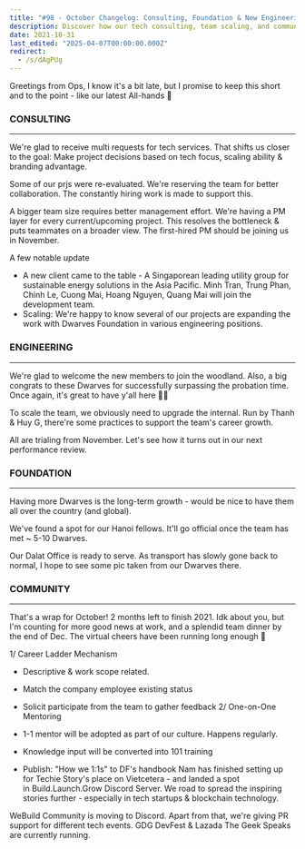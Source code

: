 ```yaml
---
title: "#98 - October Changelog: Consulting, Foundation & New Engineering Setup"
description: Discover how our tech consulting, team scaling, and community efforts are driving growth with new projects, enhanced management, and expanded engineering teams.
date: 2021-10-31
last_edited: "2025-04-07T00:00:00.000Z"
redirect:
  - /s/dAgPUg
---
```


Greetings from Ops, I know it's a bit late, but I promise to keep this short and to the point - like our latest All-hands 🌿

### CONSULTING

---

We're glad to receive multi requests for tech services. That shifts us closer to the goal: Make project decisions based on tech focus, scaling ability & branding advantage.

Some of our prjs were re-evaluated. We're reserving the team for better collaboration. The constantly hiring work is made to support this.

A bigger team size requires better management effort. We're having a PM layer for every current/upcoming project. This resolves the bottleneck & puts teammates on a broader view. The first-hired PM should be joining us in November.

A few notable update

- A new client came to the table - A Singaporean leading utility group for sustainable energy solutions in the Asia Pacific. Minh Tran, Trung Phan, Chinh Le, Cuong Mai, Hoang Nguyen, Quang Mai will join the development team.
- Scaling: We're happy to know several of our projects are expanding the work with Dwarves Foundation in various engineering positions.

### ENGINEERING

---

We're glad to welcome the new members to join the woodland. Also, a big congrats to these Dwarves for successfully surpassing the probation time. Once again, it's great to have y'all here 🤜🤛

To scale the team, we obviously need to upgrade the internal. Run by Thanh & Huy G, there're some practices to support the team's career growth.

All are trialing from November. Let's see how it turns out in our next performance review.

### FOUNDATION

---

Having more Dwarves is the long-term growth - would be nice to have them all over the country (and global).

We've found a spot for our Hanoi fellows. It'll go official once the team has met ~ 5-10 Dwarves.

Our Dalat Office is ready to serve. As transport has slowly gone back to normal, I hope to see some pic taken from our Dwarves there.

### COMMUNITY

---

That's a wrap for October! 2 months left to finish 2021. Idk about you, but I'm counting for more good news at work, and a splendid team dinner by the end of Dec. The virtual cheers have been running long enough 🍻

1/ Career Ladder Mechanism

- Descriptive & work scope related.
- Match the company employee existing status
- Solicit participate from the team to gather feedback
  2/ One-on-One Mentoring

- 1-1 mentor will be adopted as part of our culture. Happens regularly.
- Knowledge input will be converted into 101 training
- Publish: "How we 1:1s" to DF's handbook
  Nam has finished setting up for Techie Story's place on Vietcetera - and landed a spot in Build.Launch.Grow Discord Server. We road to spread the inspiring stories further - especially in tech startups & blockchain technology.

WeBuild Community is moving to Discord. Apart from that, we're giving PR support for different tech events. GDG DevFest & Lazada The Geek Speaks are currently running.

